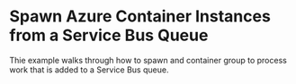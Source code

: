 # Spawn Azure Container Instances from a Service Bus Queue

Thie example walks through how to spawn and container group to process work that is added to a Service Bus queue.

